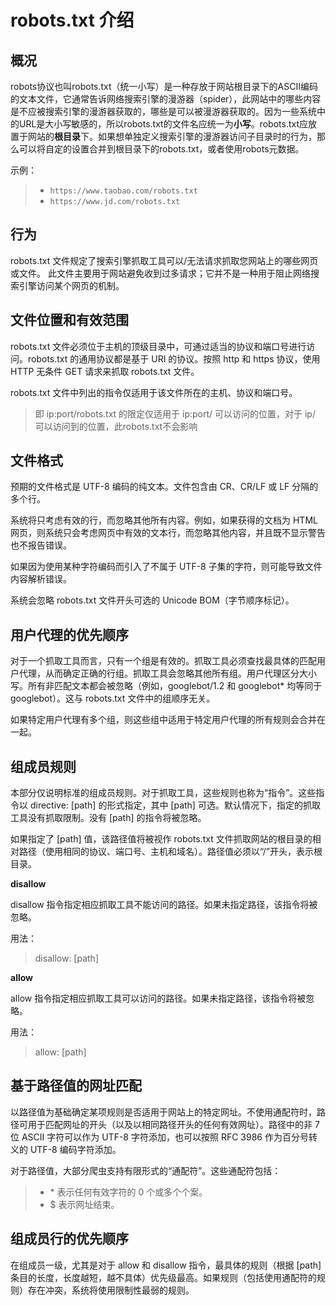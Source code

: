 # robots.txt 介绍

## 概况

robots协议也叫robots.txt（统一小写）是一种存放于网站根目录下的ASCII编码的文本文件，它通常告诉网络搜索引擎的漫游器（spider），此网站中的哪些内容是不应被搜索引擎的漫游器获取的，哪些是可以被漫游器获取的。因为一些系统中的URL是大小写敏感的，所以robots.txt的文件名应统一为**小写**。robots.txt应放置于网站的**根目录**下。如果想单独定义搜索引擎的漫游器访问子目录时的行为，那么可以将自定的设置合并到根目录下的robots.txt，或者使用robots元数据。

示例：

> * ```https://www.taobao.com/robots.txt```
> * ```https://www.jd.com/robots.txt```

## 行为

robots.txt 文件规定了搜索引擎抓取工具可以/无法请求抓取您网站上的哪些网页或文件。
此文件主要用于网站避免收到过多请求；它并不是一种用于阻止网络搜索引擎访问某个网页的机制。

## 文件位置和有效范围

robots.txt 文件必须位于主机的顶级目录中，可通过适当的协议和端口号进行访问。robots.txt 的通用协议都是基于 URI 的协议。按照 http 和 https 协议，使用 HTTP 无条件 GET 请求来抓取 robots.txt 文件。

robots.txt 文件中列出的指令仅适用于该文件所在的主机、协议和端口号。
> 即 ip:port/robots.txt 的限定仅适用于 ip:port/ 可以访问的位置，对于 ip/ 可以访问到的位置，此robots.txt不会影响

## 文件格式

预期的文件格式是 UTF-8 编码的纯文本。文件包含由 CR、CR/LF 或 LF 分隔的多个行。

系统将只考虑有效的行，而忽略其他所有内容。例如，如果获得的文档为 HTML 网页，则系统只会考虑网页中有效的文本行，而忽略其他内容，并且既不显示警告也不报告错误。

如果因为使用某种字符编码而引入了不属于 UTF-8 子集的字符，则可能导致文件内容解析错误。

系统会忽略 robots.txt 文件开头可选的 Unicode BOM（字节顺序标记）。

## 用户代理的优先顺序

对于一个抓取工具而言，只有一个组是有效的。抓取工具必须查找最具体的匹配用户代理，从而确定正确的行组。抓取工具会忽略其他所有组。用户代理区分大小写。所有非匹配文本都会被忽略（例如，googlebot/1.2 和 googlebot* 均等同于 googlebot）。这与 robots.txt 文件中的组顺序无关。

如果特定用户代理有多个组，则这些组中适用于特定用户代理的所有规则会合并在一起。

## 组成员规则

本部分仅说明标准的组成员规则。对于抓取工具，这些规则也称为“指令”。这些指令以 directive: [path] 的形式指定，其中 [path] 可选。默认情况下，指定的抓取工具没有抓取限制。没有 [path] 的指令将被忽略。

如果指定了 [path] 值，该路径值将被视作 robots.txt 文件抓取网站的根目录的相对路径（使用相同的协议、端口号、主机和域名）。路径值必须以“/”开头，表示根目录。

**disallow**

disallow 指令指定相应抓取工具不能访问的路径。如果未指定路径，该指令将被忽略。

用法：

> disallow: [path]

**allow**

allow 指令指定相应抓取工具可以访问的路径。如果未指定路径，该指令将被忽略。

用法：

> allow: [path]

## 基于路径值的网址匹配

以路径值为基础确定某项规则是否适用于网站上的特定网址。不使用通配符时，路径可用于匹配网址的开头（以及以相同路径开头的任何有效网址）。路径中的非 7 位 ASCII 字符可以作为 UTF-8 字符添加，也可以按照 RFC 3986 作为百分号转义的 UTF-8 编码字符添加。

对于路径值，大部分爬虫支持有限形式的“通配符”。这些通配符包括：

> * \* 表示任何有效字符的 0 个或多个个案。
> * $ 表示网址结束。

## 组成员行的优先顺序

在组成员一级，尤其是对于 allow 和 disallow 指令，最具体的规则（根据 [path] 条目的长度，长度越短，越不具体）优先级最高。如果规则（包括使用通配符的规则）存在冲突，系统将使用限制性最弱的规则。
